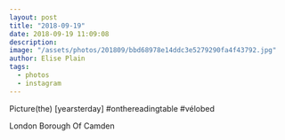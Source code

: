 ```yaml
---
layout: post
title: "2018-09-19"
date: 2018-09-19 11:09:08
description: 
image: "/assets/photos/201809/bbd68978e14ddc3e5279290fa4f43792.jpg"
author: Elise Plain
tags: 
  - photos
  - instagram
---
```


Picture(the) [yearsterday] #onthereadingtable #vélobed
<p></p>
London Borough Of Camden